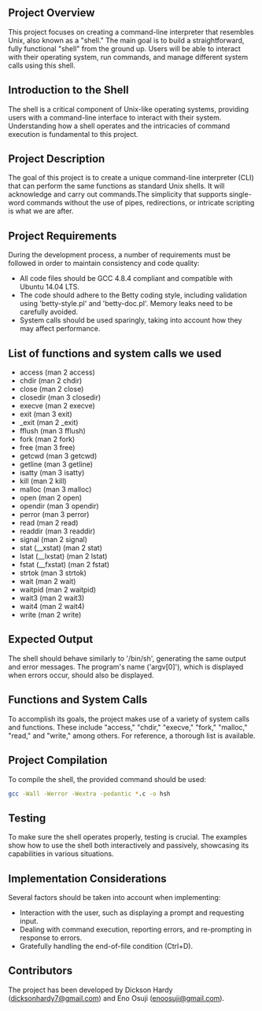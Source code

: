 ## Project Overview

This project focuses on creating a command-line interpreter that resembles Unix, also known as a "shell." The main goal is to build a straightforward, fully functional "shell" from the ground up. Users will be able to interact with their operating system, run commands, and manage different system calls using this shell.


## Introduction to the Shell 

The shell is a critical component of Unix-like operating systems, providing users with a command-line interface to interact with their system. Understanding how a shell operates and the intricacies of command execution is fundamental to this project.

## Project Description 

The goal of this project is to create a unique command-line interpreter (CLI) that can perform the same functions as standard Unix shells. It will acknowledge and carry out commands.The simplicity that supports single-word commands without the use of pipes, redirections, or intricate scripting is what we are after.


## Project Requirements 

During the development process, a number of requirements must be followed in order to maintain consistency and code quality:
- All code files should be GCC 4.8.4 compliant and compatible with Ubuntu 14.04 LTS.
- The code should adhere to the Betty coding style, including validation using 'betty-style.pl' and 'betty-doc.pl'.
Memory leaks need to be carefully avoided.
- System calls should be used sparingly, taking into account how they may affect performance.

## List of functions and system calls we used
- access (man 2 access)
- chdir (man 2 chdir)
- close (man 2 close)
- closedir (man 3 closedir)
- execve (man 2 execve)
- exit (man 3 exit)
- _exit (man 2 _exit)
- fflush (man 3 fflush)
- fork (man 2 fork)
- free (man 3 free)
- getcwd (man 3 getcwd)
- getline (man 3 getline)
- isatty (man 3 isatty)
- kill (man 2 kill)
- malloc (man 3 malloc)
- open (man 2 open)
- opendir (man 3 opendir)
- perror (man 3 perror)
- read (man 2 read)
- readdir (man 3 readdir)
- signal (man 2 signal)
- stat (__xstat) (man 2 stat)
- lstat (__lxstat) (man 2 lstat)
- fstat (__fxstat) (man 2 fstat)
- strtok (man 3 strtok)
- wait (man 2 wait)
- waitpid (man 2 waitpid)
- wait3 (man 2 wait3)
- wait4 (man 2 wait4)
- write (man 2 write)


## Expected Output

The shell should behave similarly to '/bin/sh', generating the same output and error messages. The program's name ('argv[0]'), which is displayed when errors occur, should also be displayed.


## Functions and System Calls

To accomplish its goals, the project makes use of a variety of system calls and functions. These include "access," "chdir," "execve," "fork," "malloc," "read," and "write," among others. For reference, a thorough list is available.


## Project Compilation

To compile the shell, the provided command should be used:
```Bash
gcc -Wall -Werror -Wextra -pedantic *.c -o hsh
```

## Testing

To make sure the shell operates properly, testing is crucial. The examples show how to use the shell both interactively and passively, showcasing its capabilities in various situations.


## Implementation Considerations 

Several factors should be taken into account when implementing:
- Interaction with the user, such as displaying a prompt and requesting input.
- Dealing with command execution, reporting errors, and re-prompting in response to errors.
- Gratefully handling the end-of-file condition (Ctrl+D).


## Contributors

The project has been developed by Dickson Hardy (dicksonhardy7@gmail.com) and Eno Osuji (enoosuji@gmail.com).



